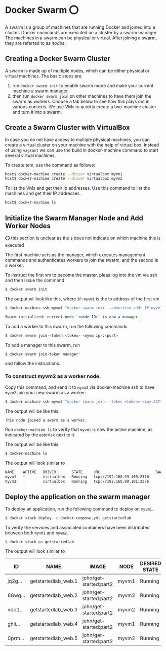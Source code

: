 # Docker Swarm :o:

A swarm is a group of machines that are running Docker and joined into
a cluster. Docker commands are executed on a cluster by a swarm
manager. The machines in a swarm can be physical or virtual. After
joining a swarm, they are referred to as *nodes*.

## Creating a Docker Swarm Cluster

A swarm is made up of multiple nodes, which can be either physical or
virtual machines. The basic steps are:

1. run `docker swarm init` to enable swarm mode and make your current
   machine a swarm manager,
2. then run `docker swarm join` on other machines to have them join
   the swarm as workers. Choose a tab below to see how this plays out
   in various contexts. We use VMs to quickly create a two-machine
   cluster and turn it into a swarm.

## Create a Swarm Cluster with VirtualBox

In case you do not have access to multiple physical machines, you can
create a virtual cluster on your machine with the help of virtual
box. Instead of using `vagrant` we can use the build in docker-machine
command to start several virtual machines. 

To create tem, use the command as follows:

```bash
host$ docker-machine create --driver virtualbox myvm1
host$ docker-machine create --driver virtualbox myvm2
```

To list the VMs and get their ip addresses.
Use this command to list the machines and get their IP addresses.

```bash
host$ docker-machine ls
```

## Initialize the Swarm Manager Node and Add Worker Nodes

:o: this section is unclear as the `$` does not indicate on which
machine this is executed

The first machine acts as the manager, which executes management
commands and authenticates workers to join the swarm, and the second
is a worker.

To instruct the first vm to become the master, pleas log into the vm
via ssh and then issue the command 

```bash
$ docker swarm init
```
The output wil look like this, where `IP-myvm1` is the ip address of the first vm


```bash
$ docker-machine ssh myvm1 "docker swarm init --advertise-addr IP-myvm1"

Swarm initialized: current node `<node ID>` is now a manager.
```

To add a worker to this swarm, run the following commands

```bash
$ docker swarm join--token <token> <myvm ip>:<port>
```
  
To add a manager to this swarm, run

```bash
$ docker swarm join-token manager'
```

and follow the instructions.

### To construct myvm2 as a worker node.

Copy this command, and send it to `myvm2` via docker-machine ssh to
have `myvm2` join your new swarm as a worker:

```bash
$ docker-machine ssh myvm2 "docker swarm join --token <token> <ip>:2377"
```

The output will be like this:

```bash
This node joined a swarm as a worker.
```

Run `docker-machine ls` to verify that `myvm1` is now the active
machine, as indicated by the asterisk next to it.

The output will be like this:

```bash
$ docker-machine ls
```

The output will look similar to 

```bash
NAME    ACTIVE   DRIVER       STATE     URL                         SWARM   DOCKER        ERRORS
myvm1   *        virtualbox   Running   tcp://192.168.99.100:2376           v17.06.2-ce
myvm2   -        virtualbox   Running   tcp://192.168.99.101:2376           v17.06.2-ce
```

## Deploy the application on the swarm manager

To deploy an application, run the following command to deploy on `myvm1`.

```bash
$ docker stack deploy -c docker-compose.yml getstartedlab
```

To verify the services and associated containers have been
distributed between both `myvm1` and `myvm2`.

```bash
$ docker stack ps getstartedlab
```

The output will look similar to 


ID     |       NAME        |          IMAGE       |            NODE  |  DESIRED STATE |
| --- | --- | --- | --- | --- |
| jq2g... | getstartedlab_web.1 |  john/get-started:part2 | myvm1 | Running |
| 88wg... | getstartedlab_web.2 |  john/get-started:part2 | myvm2 | Running |
| vbb1... | getstartedlab_web.3 |  john/get-started:part2 | myvm2 | Running |
| ghii... | getstartedlab_web.4 |  john/get-started:part2 | myvm1 | Running |
| 0prm... | getstartedlab_web.5 |  john/get-started:part2 | myvm2 | Running |

